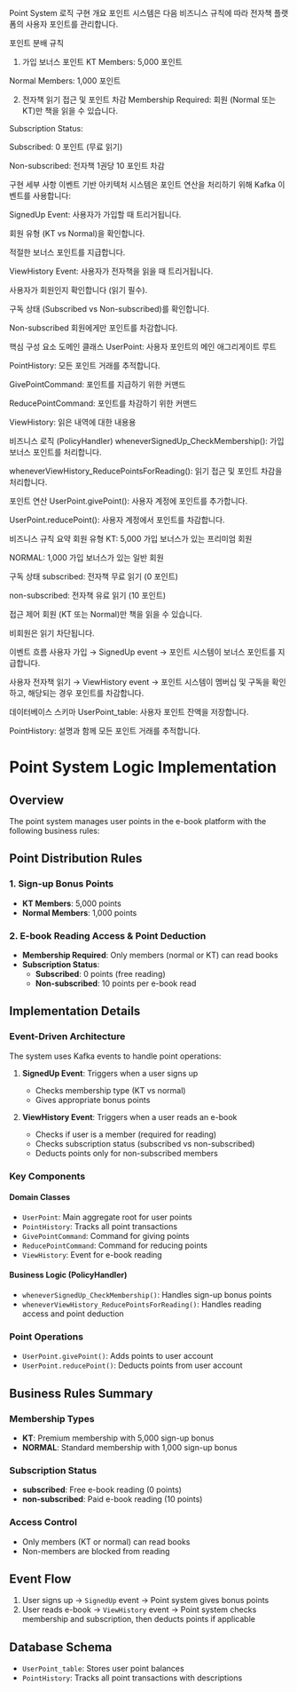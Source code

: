 Point System 로직 구현
개요
포인트 시스템은 다음 비즈니스 규칙에 따라 전자책 플랫폼의 사용자 포인트를 관리합니다.

포인트 분배 규칙
1. 가입 보너스 포인트
KT Members: 5,000 포인트

Normal Members: 1,000 포인트

2. 전자책 읽기 접근 및 포인트 차감
Membership Required: 회원 (Normal 또는 KT)만 책을 읽을 수 있습니다.

Subscription Status:

Subscribed: 0 포인트 (무료 읽기)

Non-subscribed: 전자책 1권당 10 포인트 차감

구현 세부 사항
이벤트 기반 아키텍처
시스템은 포인트 연산을 처리하기 위해 Kafka 이벤트를 사용합니다:

SignedUp Event: 사용자가 가입할 때 트리거됩니다.

회원 유형 (KT vs Normal)을 확인합니다.

적절한 보너스 포인트를 지급합니다.

ViewHistory Event: 사용자가 전자책을 읽을 때 트리거됩니다.

사용자가 회원인지 확인합니다 (읽기 필수).

구독 상태 (Subscribed vs Non-subscribed)를 확인합니다.

Non-subscribed 회원에게만 포인트를 차감합니다.

핵심 구성 요소
도메인 클래스
UserPoint: 사용자 포인트의 메인 애그리게이트 루트

PointHistory: 모든 포인트 거래를 추적합니다.

GivePointCommand: 포인트를 지급하기 위한 커맨드

ReducePointCommand: 포인트를 차감하기 위한 커맨드

ViewHistory: 읽은 내역에 대한 내용용

비즈니스 로직 (PolicyHandler)
wheneverSignedUp_CheckMembership(): 가입 보너스 포인트를 처리합니다.

wheneverViewHistory_ReducePointsForReading(): 읽기 접근 및 포인트 차감을 처리합니다.

포인트 연산
UserPoint.givePoint(): 사용자 계정에 포인트를 추가합니다.

UserPoint.reducePoint(): 사용자 계정에서 포인트를 차감합니다.

비즈니스 규칙 요약
회원 유형
KT: 5,000 가입 보너스가 있는 프리미엄 회원

NORMAL: 1,000 가입 보너스가 있는 일반 회원

구독 상태
subscribed: 전자책 무료 읽기 (0 포인트)

non-subscribed: 전자책 유료 읽기 (10 포인트)

접근 제어
회원 (KT 또는 Normal)만 책을 읽을 수 있습니다.

비회원은 읽기 차단됩니다.

이벤트 흐름
사용자 가입 → SignedUp event → 포인트 시스템이 보너스 포인트를 지급합니다.

사용자 전자책 읽기 → ViewHistory event → 포인트 시스템이 멤버십 및 구독을 확인하고, 해당되는 경우 포인트를 차감합니다.

데이터베이스 스키마
UserPoint_table: 사용자 포인트 잔액을 저장합니다.

PointHistory: 설명과 함께 모든 포인트 거래를 추적합니다.























































# Point System Logic Implementation

## Overview
The point system manages user points in the e-book platform with the following business rules:

## Point Distribution Rules

### 1. Sign-up Bonus Points
- **KT Members**: 5,000 points
- **Normal Members**: 1,000 points

### 2. E-book Reading Access & Point Deduction
- **Membership Required**: Only members (normal or KT) can read books
- **Subscription Status**: 
  - **Subscribed**: 0 points (free reading)
  - **Non-subscribed**: 10 points per e-book read

## Implementation Details

### Event-Driven Architecture
The system uses Kafka events to handle point operations:

1. **SignedUp Event**: Triggers when a user signs up
   - Checks membership type (KT vs normal)
   - Gives appropriate bonus points

2. **ViewHistory Event**: Triggers when a user reads an e-book
   - Checks if user is a member (required for reading)
   - Checks subscription status (subscribed vs non-subscribed)
   - Deducts points only for non-subscribed members

### Key Components

#### Domain Classes
- `UserPoint`: Main aggregate root for user points
- `PointHistory`: Tracks all point transactions
- `GivePointCommand`: Command for giving points
- `ReducePointCommand`: Command for reducing points
- `ViewHistory`: Event for e-book reading

#### Business Logic (PolicyHandler)
- `wheneverSignedUp_CheckMembership()`: Handles sign-up bonus points
- `wheneverViewHistory_ReducePointsForReading()`: Handles reading access and point deduction

### Point Operations
- `UserPoint.givePoint()`: Adds points to user account
- `UserPoint.reducePoint()`: Deducts points from user account

## Business Rules Summary

### Membership Types
- **KT**: Premium membership with 5,000 sign-up bonus
- **NORMAL**: Standard membership with 1,000 sign-up bonus

### Subscription Status
- **subscribed**: Free e-book reading (0 points)
- **non-subscribed**: Paid e-book reading (10 points)

### Access Control
- Only members (KT or normal) can read books
- Non-members are blocked from reading

## Event Flow
1. User signs up → `SignedUp` event → Point system gives bonus points
2. User reads e-book → `ViewHistory` event → Point system checks membership and subscription, then deducts points if applicable

## Database Schema
- `UserPoint_table`: Stores user point balances
- `PointHistory`: Tracks all point transactions with descriptions 